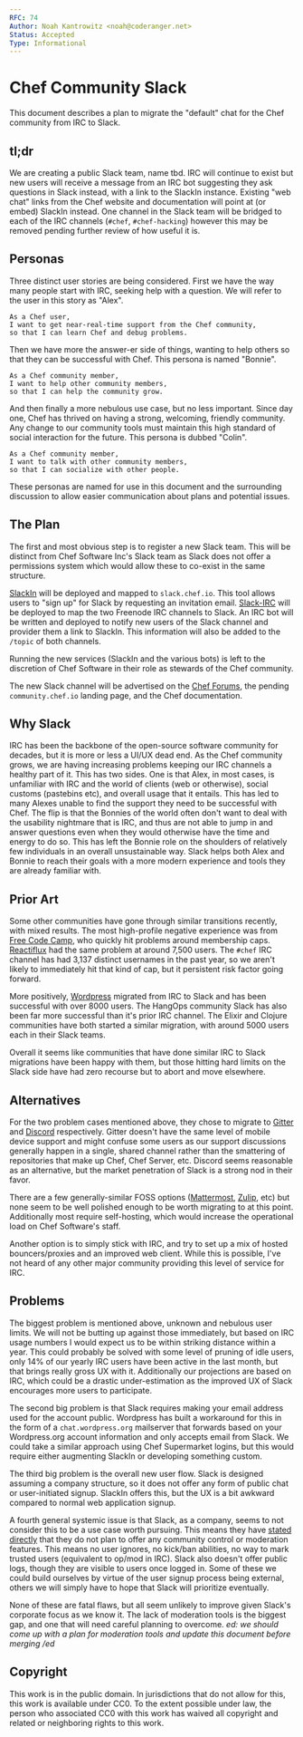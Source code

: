 ```yaml
---
RFC: 74
Author: Noah Kantrowitz <noah@coderanger.net>
Status: Accepted
Type: Informational
---
```


# Chef Community Slack

This document describes a plan to migrate the "default" chat for the Chef
community from IRC to Slack.

## tl;dr

We are creating a public Slack team, name tbd. IRC will continue to exist but
new users will receive a message from an IRC bot suggesting they ask questions
in Slack instead, with a link to the SlackIn instance. Existing "web chat" links
from the Chef website and documentation will point at (or embed) SlackIn instead.
One channel in the Slack team will be bridged to each of the IRC channels
(`#chef`, `#chef-hacking`) however this may be removed pending further review of
how useful it is.

## Personas

Three distinct user stories are being considered. First we have the way many
people start with IRC, seeking help with a question. We will refer to the user
in this story as "Alex".

    As a Chef user,
    I want to get near-real-time support from the Chef community,
    so that I can learn Chef and debug problems.

Then we have more the answer-er side of things, wanting to help others so that
they can be successful with Chef. This persona is named "Bonnie".

    As a Chef community member,
    I want to help other community members,
    so that I can help the community grow.

And then finally  a more nebulous use case, but no less important. Since day
one, Chef has thrived on having a strong, welcoming, friendly community. Any
change to our community tools must maintain this high standard of social
interaction for the future. This persona is dubbed "Colin".

    As a Chef community member,
    I want to talk with other community members,
    so that I can socialize with other people.

These personas are named for use in this document and the surrounding discussion
to allow easier communication about plans and potential issues.

## The Plan

The first and most obvious step is to register a new Slack team. This will be
distinct from Chef Software Inc's Slack team as Slack does not offer a
permissions system which would allow these to co-exist in the same structure.

[SlackIn](https://github.com/rauchg/slackin) will be deployed and mapped to
`slack.chef.io`. This tool allows users to "sign up" for Slack by requesting an
invitation email. [Slack-IRC](https://github.com/ekmartin/slack-irc) will be
deployed to map the two Freenode IRC channels to Slack. An IRC bot will be
written and deployed to notify new users of the Slack channel and provider them
a link to SlackIn. This information will also be added to the `/topic` of both
channels.

Running the new services (SlackIn and the various bots) is left to the discretion
of Chef Software in their role as stewards of the Chef community.

The new Slack channel will be advertised on the [Chef Forums](https://discourse.chef.io),
the pending `community.chef.io` landing page, and the Chef documentation.

## Why Slack

IRC has been the backbone of the open-source software community for decades,
but it is more or less a UI/UX dead end. As the Chef community grows, we are
having increasing problems keeping our IRC channels a healthy part of it. This
has two sides. One is that Alex, in most cases, is unfamiliar with IRC and the
world of clients (web or otherwise), social customs (pastebins etc), and overall
usage that it entails. This has led to many Alexes unable to find the support
they need to be successful with Chef. The flip is that the Bonnies of the world
often don't want to deal with the usability nightmare that is IRC, and thus are
not able to jump in and answer questions even when they would otherwise have the
time and energy to do so. This has left the Bonnie role on the shoulders of
relatively few individuals in an overall unsustainable way. Slack helps both
Alex and Bonnie to reach their goals with a more modern experience and tools
they are already familiar with.

## Prior Art

Some other communities have gone through similar transitions recently, with
mixed results. The most high-profile negative experience was from [Free Code Camp](http://blog.freecodecamp.com/2015/06/so-yeah-we-tried-slack-and-we-deeply-regretted-it.html),
who quickly hit problems around membership caps. [Reactiflux](https://facebook.github.io/react/blog/2015/10/19/reactiflux-is-moving-to-discord.html)
had the same problem at around 7,500 users. The `#chef` IRC channel has had
3,137 distinct usernames in the past year, so we aren't likely to immediately
hit that kind of cap, but it persistent risk factor going forward.

More positively, [Wordpress](https://make.wordpress.org/chat/) migrated from
IRC to Slack and has been successful with over 8000 users. The HangOps community
Slack has also been far more successful than it's prior IRC channel. The Elixir
and Clojure communities have both started a similar migration, with around 5000
users each in their Slack teams.

Overall it seems like communities that have done similar IRC to Slack migrations
have been happy with them, but those hitting hard limits on the Slack side have
had zero recourse but to abort and move elsewhere.

## Alternatives

For the two problem cases mentioned above, they chose to migrate to [Gitter](https://gitter.im/)
and [Discord](https://discordapp.com/) respectively. Gitter doesn't have the
same level of mobile device support and might confuse some users as our
support discussions generally happen in a single, shared channel rather than
the smattering of repositories that make up Chef, Chef Server, etc. Discord
seems reasonable as an alternative, but the market penetration of Slack is a
strong nod in their favor.

There are a few generally-similar FOSS options
([Mattermost](http://www.mattermost.org/), [Zulip](https://www.zulip.org/), etc)
but none seem to be well polished enough to be worth migrating to at this point.
Additionally most require self-hosting, which would increase the operational
load on Chef Software's staff.

Another option is to simply stick with IRC, and try to set up a mix of hosted
bouncers/proxies and an improved web client. While this is possible, I've not
heard of any other major community providing this level of service for IRC.

## Problems

The biggest problem is mentioned above, unknown and nebulous user limits. We
will not be butting up against those immediately, but based on IRC usage numbers
I would expect us to be within striking distance within a year. This could
probably be solved with some level of pruning of idle users, only 14% of our
yearly IRC users have been active in the last month, but that brings really
gross UX with it. Additionally our projections are based on IRC, which could be
a drastic under-estimation as the improved UX of Slack encourages more users to
participate.

The second big problem is that Slack requires making your email address used
for the account public. Wordpress has built a workaround for this in the form
of a `chat.wordpress.org` mailserver that forwards based on your Wordpress.org
account information and only accepts email from Slack. We could take a similar
approach using Chef Supermarket logins, but this would require either augmenting
SlackIn or developing something custom.

The third big problem is the overall new user flow. Slack is designed assuming
a company structure, so it does not offer any form of public chat or
user-initiated signup. SlackIn offers this, but the UX is a bit awkward compared
to normal web application signup.

A fourth general systemic issue is that Slack, as a company, seems to not
consider this to be a use case worth pursuing. This means they have [stated
directly](https://www.quora.com/Is-there-a-way-to-ignore-certain-users-in-Slack)
that they do not plan to offer any community control or moderation features.
This means no user ignores, no kick/ban abilities, no way to mark trusted users
(equivalent to op/mod in IRC). Slack also doesn't offer public logs, though they
are visible to users once logged in. Some of these we could build ourselves by
virtue of the user signup process being external, others we will simply have to
hope that Slack will prioritize eventually.

None of these are fatal flaws, but all seem unlikely to improve given Slack's
corporate focus as we know it. The lack of moderation tools is the biggest gap,
and one that will need careful planning to overcome. _ed: we should come up with
a plan for moderation tools and update this document before merging /ed_

## Copyright

This work is in the public domain. In jurisdictions that do not allow for this,
this work is available under CC0. To the extent possible under law, the person
who associated CC0 with this work has waived all copyright and related or
neighboring rights to this work.
